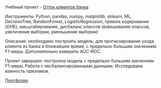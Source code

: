 Учебный проект - [Отток клиентов банка](https://github.com/alexsurina/study-project-exited/blob/main/Exited.ipynb) 

Инструменты: Python, pandas, numpy, matplotlib, sklearn, ML, DecisionTree, RandomForest, LogisticRegression, прямое кодирование (OHE), масштабирование, дисбаланс классов (взвешивание классов, увеличение выборки, уменьшение выборки) 

Описание: необходимо построить модель, для прогнозирования ухода клиента из банка в ближайшее время, с предельно большим значением F1-меры. Дополнительно измерить AUC-ROC. 

Проект завершен: построена модель с предельно большим значением F1-меры. Работа с несбалансированными данными. Исследована важность признаков.


[Портфолио](https://github.com/alexsurina/Portfolio)
